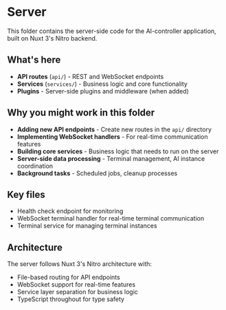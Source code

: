# Server

This folder contains the server-side code for the AI-controller application, built on Nuxt 3's Nitro backend.

## What's here

- **API routes** (`api/`) - REST and WebSocket endpoints
- **Services** (`services/`) - Business logic and core functionality
- **Plugins** - Server-side plugins and middleware (when added)

## Why you might work in this folder

- **Adding new API endpoints** - Create new routes in the `api/` directory
- **Implementing WebSocket handlers** - For real-time communication features
- **Building core services** - Business logic that needs to run on the server
- **Server-side data processing** - Terminal management, AI instance coordination
- **Background tasks** - Scheduled jobs, cleanup processes

## Key files

- Health check endpoint for monitoring
- WebSocket terminal handler for real-time terminal communication
- Terminal service for managing terminal instances

## Architecture

The server follows Nuxt 3's Nitro architecture with:
- File-based routing for API endpoints
- WebSocket support for real-time features
- Service layer separation for business logic
- TypeScript throughout for type safety